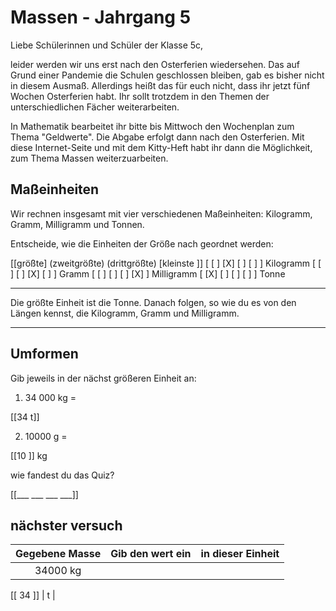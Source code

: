 <!--
author: Susanne Suckfüll
email: sutest@masannek.de
language: de
narrator: German Female
script: url.js
-->

# Massen - Jahrgang 5
Liebe Schülerinnen und Schüler der Klasse 5c,

leider werden wir uns erst nach den Osterferien wiedersehen. Das auf Grund einer Pandemie die Schulen geschlossen bleiben, gab es bisher nicht in diesem Ausmaß.
Allerdings heißt das für euch nicht, dass ihr jetzt fünf Wochen Osterferien habt. Ihr sollt trotzdem in den Themen der unterschiedlichen Fächer weiterarbeiten.

In Mathematik bearbeitet ihr bitte bis Mittwoch den Wochenplan zum Thema "Geldwerte". Die Abgabe erfolgt dann nach den Osterferien.
Mit diese Internet-Seite und mit dem Kitty-Heft habt ihr dann die Möglichkeit, zum Thema Massen weiterzuarbeiten.



## Maßeinheiten
Wir rechnen insgesamt mit vier verschiedenen Maßeinheiten: Kilogramm, Gramm, Milligramm und Tonnen.

Entscheide, wie die Einheiten der Größe nach geordnet werden:

[[größte] (zweitgrößte) (drittgrößte) [kleinste ]]
[ [ ]           [X]          [ ]           [ ]    ] Kilogramm
[   [ ]          [ ]          [X]          [ ]    ] Gramm
[   [ ]          [ ]          [ ]          [X]    ] Milligramm
[   [X]          [ ]           [ ]          [ ]  ] Tonne
***********************************************************************


Die größte Einheit ist die Tonne. Danach folgen, so wie du es von den Längen kennst, die Kilogramm, Gramm und Milligramm.

***********************************************************************

## Umformen

Gib jeweils in der nächst größeren Einheit an:

1. 34 000 kg =

[[34 t]]

2. 10000 g =

[[10 ]]
kg

wie fandest du das Quiz?

[[___ ___ ___ ___]]

## nächster versuch

| Gegebene Masse        | Gib den wert ein  | in dieser Einheit |
|:---------------------:| -----------------:| ----------------- |
| 34000 kg              |

[[ 34 ]]
         | t                 |
